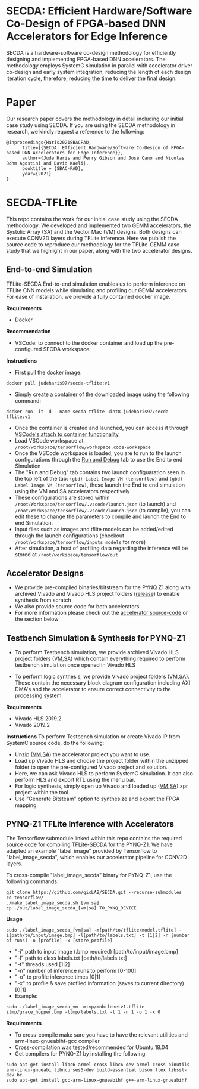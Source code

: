 # SECDA: Efficient Hardware/Software Co-Design of FPGA-based DNN Accelerators for Edge Inference
SECDA is a hardware-software co-design methodology for efficiently designing and implementing FPGA-based DNN accelerators. The methodology employs SystemC simulation in parallel with accelerator driver co-design and early system integration, reducing the length of each design iteration cycle, therefore, reducing the time to deliver the final design.

# Paper
Our research paper covers the methodology in detail including our initial case study using SECDA. If you are using the SECDA methodology in research, we kindly request a reference to the following:

```
@inproceedings{Haris2021SBACPAD,
      title={{SECDA: Efficient Hardware/Software Co-Design of FPGA-based DNN Accelerators for Edge Inference}}, 
      author={Jude Haris and Perry Gibson and José Cano and Nicolas Bohm Agostini and David Kaeli},
	  booktitle = {SBAC-PAD},
      year={2021}
}
```

# SECDA-TFLite
This repo contains the work for our initial case study using the SECDA methodology. We developed and implemented two GEMM accelerators, the Systolic Array (SA) and the Vector Mac (VM) designs. Both designs can execute CONV2D layers during TFLite inference. Here we publish the source code to reproduce our methodology for the TFLite-GEMM case study that we highlight in our paper, along with the two accelerator designs.

## End-to-end Simulation
TFLite-SECDA End-to-end simulation enables us to perform inference on TFLite CNN models while simulating and profiling our GEMM accelerators. For ease of installation, we provide a fully contained docker image.

**Requirements**
* Docker

**Recommendation**
* VSCode: to connect to the docker container and load up the pre-configured SECDA workspace.

**Instructions**
* First pull the docker image: 
```
docker pull judeharis97/secda-tflite:v1
```
* Simply create a container of the downloaded image using the following command: 
```
docker run -it -d --name secda-tflite-uint8 judeharis97/secda-tflite:v1
```
* Once the container is created and launched, you can access it through [VSCode's attach to container functionality](https://code.visualstudio.com/docs/remote/attach-container)
* Load VSCode workspace at `/root/workspace/tensorflow/workspace.code-workspace`
*  Once the VSCode workspace is loaded, you are to run to the launch configurations through the [Run and Debug](https://code.visualstudio.com/docs/editor/debugging) tab to use the End to end Simulation
* The "Run and Debug" tab contains two launch configuaration seen in the top left of the tab: `(gbd) Label Image VM (tensorflow)` and `(gbd) Label Image VM (tensorflow)`, these launch the End to end simulation using the VM and SA accelerators respectively
* These configurations are stored within `/root/Workspace/tensorflow/.vscode/launch.json` (to launch) and `/root/Workspace/tensorflow/.vscode/launch.json` (to compile), you can edit these to change the parameters to compile and launch the End to end Simulation.
* Input files such as images and tflite models can be added/edited through the launch configurations (checkout `/root/workspace/tensorflow/inputs_models` for more)
* After simulation, a host of profiling data regarding the inference will be stored at `/root/workspace/tensorflow/out`


## Accelerator Designs
* We provide pre-compiled binaries/bitstream for the PYNQ Z1 along with archived Vivado and Vivado HLS project folders ([release](https://github.com/gicLAB/SECDA/releases/tag/v1.0)) to enable synthesis from scratch
* We also provide source code for both accelerators
* For more information please check out the [accelerator source-code](accelerators/) or the section below


## Testbench Simulation & Synthesis for PYNQ-Z1
* To perform Testbench simulation, we provide archived Vivado HLS project folders ([VM](https://github.com/gicLAB/SECDA/releases/download/v1.0/vm_uint8_v2.zip),[SA](https://github.com/gicLAB/SECDA/releases/download/v1.0/sa_uint8_v2.zip)) which contain everything required to perform testbench simulation once opened in Vivado HLS

* To perform logic synthesis, we provide Vivado project folders ([VM](https://github.com/gicLAB/SECDA/releases/download/v1.0/vm_uint8_v2.xpr.zip),[SA](https://github.com/gicLAB/SECDA/releases/download/v1.0/sa_uint8_v3.xpr.zip)). These contain the necessary block diagram configuration including AXI DMA's and the accelerator to ensure correct connectivity to the processing system.


**Requirements**
* Vivado HLS 2019.2
* Vivado 2019.2

**Instructions**
To perform Testbench simulation or create Vivado IP from SystemC source code, do the following:
* Unzip ([VM](https://github.com/gicLAB/SECDA/releases/download/v1.0/vm_uint8_v2.zip),[SA](https://github.com/gicLAB/SECDA/releases/download/v1.0/sa_uint8_v2.zip)) the accelerator project you want to use.
* Load up Vivado HLS and choose the project folder within the unzipped folder to open the pre-configured Vivado project and solution.
* Here, we can ask Vivado HLS to perform SystemC simulation. It can also perform HLS and export RTL using the menu bar.
* For logic synthesis, simply open up Vivado and loaded up ([VM](https://github.com/gicLAB/SECDA/releases/download/v1.0/vm_uint8_v2.xpr.zip),[SA](https://github.com/gicLAB/SECDA/releases/download/v1.0/sa_uint8_v3.xpr.zip)).xpr project within the tool.
* Use "Generate Bitsteam" option to synthesize and export the FPGA mapping.


## PYNQ-Z1 TFLite Inference with Accelerators
The Tensorflow submodule linked within this repo contains the required source code for compiling TFLite-SECDA for the PYNQ-Z1.
We have adapted an example "label_image" provided by Tensorflow to "label_image_secda", which enables our accelerator pipeline for CONV2D layers.

To cross-compile "label_image_secda" binary for PYNQ-Z1, use the following commands:
```
git clone https://github.com/gicLAB/SECDA.git --recurse-submodules
cd tensorflow/
./make_label_image_secda.sh [vm|sa]
cp ./out/label_image_secda_[vm|sa] TO_PYNQ_DEVICE
```

**Usage** 
 ```
 sudo ./label_image_secda_[vm|sa] -m[path/to/tflite/model.tflite] -i[path/to/input/image.bmp] -l[path/to/labels.txt] -t [1|2] -n [number of runs] -o [profile] -x [store_profile] 
 ```
* "-i" path to input image (.bmp required) [path/to/input/image.bmp]
* "-l" path to class labels.txt [path/to/labels.txt]
* "-t" threads used [1|2]
* "-n" number of inference runs to perform [0-100]
* "-o" to profile inference times [0|1]
* "-x" to profile & save profiled information (saves to current directory) [0|1]
* Example: 
```
sudo ./label_image_secda_vm -mtmp/mobilenetv1.tflite -itmp/grace_hopper.bmp -ltmp/labels.txt -t 1 -n 1 -o 1 -x 0
```

**Requirements**
* To cross-compile make sure you have to have the relevant utilities and arm-linux-gnueabihf-gcc compiler
* Cross-compilation was tested/recommended for Ubuntu 18.04
* Get compilers for PYNQ-Z1 by installing the following:

```
sudo apt-get install libc6-armel-cross libc6-dev-armel-cross binutils-arm-linux-gnueabi libncurses5-dev build-essential bison flex libssl-dev bc
sudo apt-get install gcc-arm-linux-gnueabihf g++-arm-linux-gnueabihf
```

